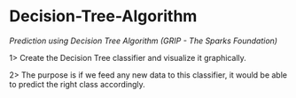 # Decision-Tree-Algorithm
_Prediction using Decision Tree  Algorithm (GRIP - The Sparks Foundation)_

1> Create the Decision Tree classifier and visualize it graphically.

2> The purpose is if we feed any new data to this classifier, it would be able to
   predict the right class accordingly.
